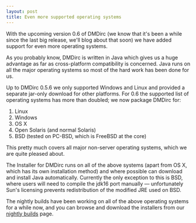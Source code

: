 ```yaml
---
layout: post
title: Even more supported operating systems
---
```

With the upcoming version 0.6 of DMDirc (we know that it's been a while since the last big release, we'll blog about that soon) we have added support for even more operating systems.

As you probably know, DMDirc is written in Java which gives us a huge advantage as far as cross-platform compatibility is concerned. Java runs on all the major operating systems so most of the hard work has been done for us.

Up to DMDirc 0.5.6 we only supported Windows and Linux and provided a separate jar-only download for other platforms. For 0.6 the supported list of operating systems has more than doubled; we now package DMDirc for:
<ol>
	<li>Linux</li>
	<li>Windows</li>
	<li>OS X</li>
	<li>Open Solaris (and normal Solaris)</li>
	<li>BSD (tested on PC-BSD, which is FreeBSD at the core)</li>
</ol>

This pretty much covers all major non-server operating systems, which we are quite pleased about.

The Installer for DMDirc runs on all of the above systems (apart from OS X, which has its own installation method) and where possible can download and install Java automatically. Currently the only exception to this is BSD, where users will need to compile the jdk16 port manually — unfortunately Sun's licensing prevents redistribution of the modified JRE used on BSD.

The nightly builds have been working on all of the above operating systems for a while now, and you can browse and download the installers from our <a href="http://www.dmdirc.com/en/nightlies">nightly builds</a> page.